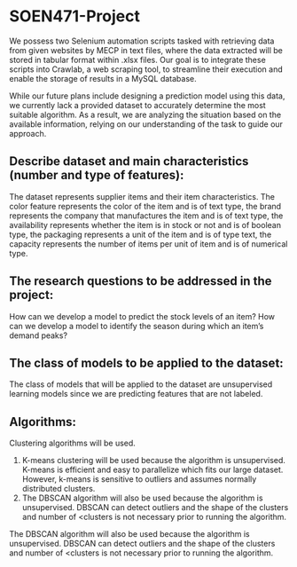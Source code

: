 # SOEN471-Project
We possess two Selenium automation scripts tasked with retrieving data from given websites by MECP in text files, where the data extracted will be stored in tabular format within .xlsx files. Our goal is to integrate these scripts into Crawlab, a web scraping tool, to streamline their execution and enable the storage of results in a MySQL database. 

While our future plans include designing a prediction model using this data, we currently lack a provided dataset to accurately determine the most suitable algorithm. As a result, we are analyzing the situation based on the available information, relying on our understanding of the task to guide our approach. 

## Describe dataset and main characteristics (number and type of features):
The dataset represents supplier items and their item characteristics. The color feature represents the color of the item and is of text type, the brand represents the company that manufactures the item and is of text type, the availability represents whether the item is in stock or not and is of boolean type, the packaging represents a unit of the item and is of type text, the capacity represents the number of items per unit of item and is of numerical type.

## The research questions to be addressed in the project:
How can we develop a model to predict the stock levels of an item? How can we develop a model to identify the season during which an item’s demand peaks?

## The class of models to be applied to the dataset:
The class of models that will be applied to the dataset are unsupervised learning models since we are predicting features that are not labeled.

## Algorithms:
Clustering algorithms will be used. 
1. K-means clustering will be used because the algorithm is unsupervised. K-means is efficient and easy to parallelize which fits our large dataset. However, k-means is sensitive to outliers and assumes normally distributed clusters. 
2. The DBSCAN algorithm will also be used because the algorithm is unsupervised. DBSCAN can detect outliers and the shape of the clusters and number of <clusters is not necessary prior to running the algorithm.

The DBSCAN algorithm will also be used because the algorithm is unsupervised. DBSCAN can detect outliers and the shape of the clusters and number of <clusters is not necessary prior to running the algorithm.
